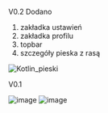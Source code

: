 V0.2
Dodano
1. zakładka ustawień
2. zakładka profilu
3. topbar
4. szczegóły pieska z rasą

![Kotlin_pieski](https://github.com/user-attachments/assets/74863f70-bab1-4fca-925c-00c1bff32003)


V0.1

![image](https://github.com/user-attachments/assets/9c59ce7e-1171-46fb-a70c-f242284aa15f)
![image](https://github.com/user-attachments/assets/61850b05-342b-4c05-8a2f-38c98ba82841)
